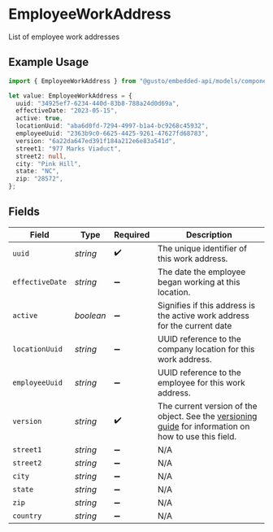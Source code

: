 # EmployeeWorkAddress

List of employee work addresses

## Example Usage

```typescript
import { EmployeeWorkAddress } from "@gusto/embedded-api/models/components/employeeworkaddress.js";

let value: EmployeeWorkAddress = {
  uuid: "34925ef7-6234-440d-83b8-788a24d0d69a",
  effectiveDate: "2023-05-15",
  active: true,
  locationUuid: "aba6d0fd-7294-4997-b1a4-bc9268c45932",
  employeeUuid: "2363b9c0-6625-4425-9261-47627fd68783",
  version: "6a22da647ed391f184a212e6e83a541d",
  street1: "977 Marks Viaduct",
  street2: null,
  city: "Pink Hill",
  state: "NC",
  zip: "28572",
};
```

## Fields

| Field                                                                                                                                                             | Type                                                                                                                                                              | Required                                                                                                                                                          | Description                                                                                                                                                       |
| ----------------------------------------------------------------------------------------------------------------------------------------------------------------- | ----------------------------------------------------------------------------------------------------------------------------------------------------------------- | ----------------------------------------------------------------------------------------------------------------------------------------------------------------- | ----------------------------------------------------------------------------------------------------------------------------------------------------------------- |
| `uuid`                                                                                                                                                            | *string*                                                                                                                                                          | :heavy_check_mark:                                                                                                                                                | The unique identifier of this work address.                                                                                                                       |
| `effectiveDate`                                                                                                                                                   | *string*                                                                                                                                                          | :heavy_minus_sign:                                                                                                                                                | The date the employee began working at this location.                                                                                                             |
| `active`                                                                                                                                                          | *boolean*                                                                                                                                                         | :heavy_minus_sign:                                                                                                                                                | Signifies if this address is the active work address for the current date                                                                                         |
| `locationUuid`                                                                                                                                                    | *string*                                                                                                                                                          | :heavy_minus_sign:                                                                                                                                                | UUID reference to the company location for this work address.                                                                                                     |
| `employeeUuid`                                                                                                                                                    | *string*                                                                                                                                                          | :heavy_minus_sign:                                                                                                                                                | UUID reference to the employee for this work address.                                                                                                             |
| `version`                                                                                                                                                         | *string*                                                                                                                                                          | :heavy_check_mark:                                                                                                                                                | The current version of the object. See the [versioning guide](https://docs.gusto.com/embedded-payroll/docs/idempotency) for information on how to use this field. |
| `street1`                                                                                                                                                         | *string*                                                                                                                                                          | :heavy_minus_sign:                                                                                                                                                | N/A                                                                                                                                                               |
| `street2`                                                                                                                                                         | *string*                                                                                                                                                          | :heavy_minus_sign:                                                                                                                                                | N/A                                                                                                                                                               |
| `city`                                                                                                                                                            | *string*                                                                                                                                                          | :heavy_minus_sign:                                                                                                                                                | N/A                                                                                                                                                               |
| `state`                                                                                                                                                           | *string*                                                                                                                                                          | :heavy_minus_sign:                                                                                                                                                | N/A                                                                                                                                                               |
| `zip`                                                                                                                                                             | *string*                                                                                                                                                          | :heavy_minus_sign:                                                                                                                                                | N/A                                                                                                                                                               |
| `country`                                                                                                                                                         | *string*                                                                                                                                                          | :heavy_minus_sign:                                                                                                                                                | N/A                                                                                                                                                               |